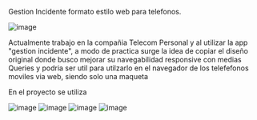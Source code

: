 Gestion Incidente formato estilo web para telefonos. 

![image](https://user-images.githubusercontent.com/86979361/149609710-94740adc-c27e-49c2-ab38-1db1adbea13f.png)

Actualmente trabajo en la compañia Telecom Personal y al utilizar la app "gestion incidente", a modo de practica surge la idea de copiar el diseño original donde busco mejorar su navegabilidad responsive con medias Queries y podria ser util para utilzarlo en el navegador de los telefefonos moviles via web, siendo solo una maqueta

En el proyecto se utiliza 

![image](https://user-images.githubusercontent.com/86979361/149609235-8e76b2cc-386e-4db7-852e-f58587313a55.png)
![image](https://user-images.githubusercontent.com/86979361/149609254-37f72ed5-0df0-412a-8395-40a91f3e42d4.png)
![image](https://user-images.githubusercontent.com/86979361/149609264-54470a97-45de-42a5-8906-edbbe04731eb.png)
![image](https://user-images.githubusercontent.com/86979361/149609276-4de730d2-80bd-40e7-a6d2-b93afe12996f.png)






